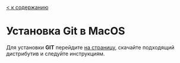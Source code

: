 [< к содержанию](./readme.md)

# Установка **Git** в MacOS

Для установки **GIT** перейдите [на страницу](https://git-scm.com/download/mac), скачайте подходящий дистрибутив и следуйте инструкциям.